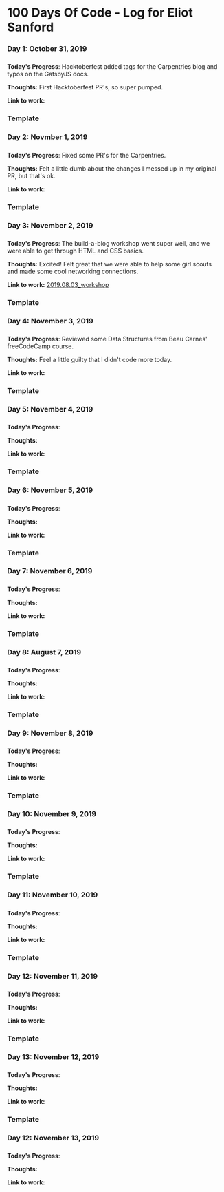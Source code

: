 # 100 Days Of Code - Log for Eliot Sanford

### Day 1: October 31, 2019
#####

**Today's Progress**: Hacktoberfest added tags for the Carpentries blog and typos on the GatsbyJS docs. 


**Thoughts:** First Hacktoberfest PR's, so super pumped.

**Link to work:** 


### Template
### Day 2: Novmber 1, 2019
#####

**Today's Progress**: Fixed some PR's for the Carpentries.

**Thoughts:** Felt a little dumb about the changes I messed up in my original PR, but that's ok. 

**Link to work:** 

### Template
### Day 3: November 2, 2019
#####

**Today's Progress**: The build-a-blog workshop went super well, and we were able to get through HTML and CSS basics.

**Thoughts:** Excited! Felt great that we were able to help some girl scouts and made some cool networking connections.

**Link to work:** <a href="https://github.com/freecodecampjxn/presentations/tree/master/2019.08.03_workshop">2019.08.03_workshop</a>

### Template
### Day 4: November 3, 2019
#####

**Today's Progress**: Reviewed some Data Structures from Beau Carnes' freeCodeCamp course.

**Thoughts:** Feel a little guilty that I didn't code more today.

**Link to work:**

### Template
### Day 5: November 4, 2019
#####

**Today's Progress**: 

**Thoughts:** 

**Link to work:** 

### Template
### Day 6: November 5, 2019
#####

**Today's Progress**: 

**Thoughts:** 

**Link to work:** <a href="#"></a>

### Template
### Day 7: November 6, 2019
#####

**Today's Progress**: 

**Thoughts:** 

**Link to work:** <a href="#"></a>

### Template
### Day 8: August 7, 2019
#####

**Today's Progress**: 

**Thoughts:** 

**Link to work:** <a href="#"></a>
### Template
### Day 9: November 8, 2019
#####

**Today's Progress**: 

**Thoughts:** 

**Link to work:** <a href="#"></a>
### Template
### Day 10: November 9, 2019
#####

**Today's Progress**: 

**Thoughts:** 

**Link to work:** <a href="#"></a>

### Template
### Day 11: November 10, 2019
#####

**Today's Progress**: 

**Thoughts:** 

**Link to work:** <a href="#"></a>

 ### Template
### Day 12: November 11, 2019
#####

**Today's Progress**: 

**Thoughts:** 

**Link to work:** <a href="#"></a>

 ### Template
### Day 13: November 12, 2019
#####

**Today's Progress**: 

**Thoughts:** 

**Link to work:** <a href="#"></a>

 ### Template
### Day 12: November 13, 2019
#####

**Today's Progress**: 

**Thoughts:** 

**Link to work:** <a href="#"></a>
